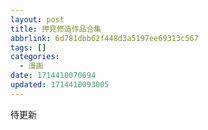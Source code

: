 ```yaml
---
layout: post
title: 押見修造作品合集
abbrlink: 6d781dbb62f448d3a5197ee69313c567
tags: []
categories:
  - 漫画
date: 1714410070694
updated: 1714410093005
---
```


待更新
